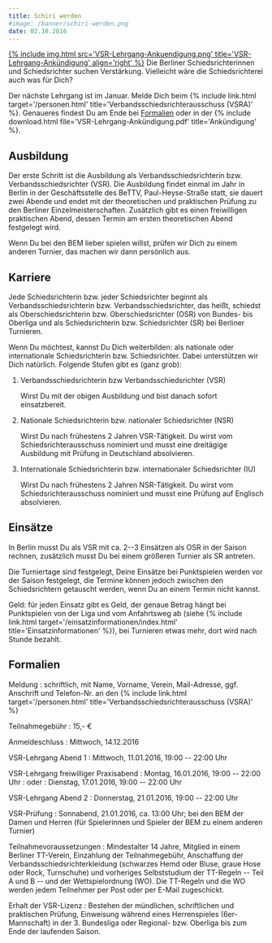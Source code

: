```yaml
---
title: Schiri werden
#image: /banner/schiri-werden.png
date: 02.10.2016
---
```


[{% include img.html src='VSR-Lehrgang-Ankuendigung.png' title='VSR-Lehrgang-Ankündigung' align='right' %}](/img/VSR-Lehrgang-Ankuendigung.png)
Die Berliner Schiedsrichterinnen und Schiedsrichter suchen Verstärkung.
Vielleicht wäre die Schiedsrichterei auch was für Dich?

Der nächste Lehrgang ist im Januar.
Melde Dich beim {% include link.html target='/personen.html' title='Verbandsschiedsrichterausschuss (VSRA)' %}.
Genaueres findest Du am Ende bei [Formalien](#formalien) oder in der {% include download.html file='VSR-Lehrgang-Ankündigung.pdf' title='Ankündigung' %}.


## Ausbildung

Der erste Schritt ist die Ausbildung als Verbandsschiedsrichterin bzw. Verbandsschiedsrichter (VSR).
Die Ausbildung findet einmal im Jahr in Berlin in der Geschäftsstelle des BeTTV, Paul-Heyse-Straße statt, sie dauert zwei Abende und endet mit der theoretischen und praktischen Prüfung zu den Berliner Einzelmeisterschaften.
Zusätzlich gibt es einen freiwilligen praktischen Abend, dessen Termin am ersten theoretischen Abend festgelegt wird.

Wenn Du bei den BEM lieber spielen willst, prüfen wir Dich zu einem anderen Turnier, das machen wir dann persönlich aus.


## Karriere

Jede Schiedsrichterin bzw. jeder Schiedsrichter beginnt als Verbandsschiedsrichterin bzw. Verbandsschiedsrichter, das heißt, schiedst als Oberschiedsrichterin bzw. Oberschiedsrichter (OSR) von Bundes- bis Oberliga und als Schiedsrichterin bzw. Schiedsrichter (SR) bei Berliner Turnieren.

Wenn Du möchtest, kannst Du Dich weiterbilden: als nationale oder internationale Schiedsrichterin bzw. Schiedsrichter.
Dabei unterstützen wir Dich natürlich.
Folgende Stufen gibt es (ganz grob):

1. Verbandsschiedsrichterin bzw Verbandsschiedsrichter (VSR)

	Wirst Du mit der obigen Ausbildung und bist danach sofort einsatzbereit.

2. Nationale Schiedsrichterin bzw. nationaler Schiedsrichter (NSR)

	Wirst Du nach frühestens 2 Jahren VSR-Tätigkeit.
	Du wirst vom Schiedsrichterausschuss nominiert und musst eine dreitägige Ausbildung mit Prüfung in Deutschland absolvieren.

3. Internationale Schiedsrichterin bzw. internationaler Schiedsrichter (IU)

	Wirst Du nach frühestens 2 Jahren NSR-Tätigkeit.
	Du wirst vom Schiedsrichterausschuss nominiert und musst eine Prüfung auf Englisch absolvieren.

## Einsätze

In Berlin musst Du als VSR mit ca. 2--3 Einsätzen als OSR in der Saison rechnen, zusätzlich musst Du bei einem größeren Turnier als SR antreten.

Die Turniertage sind festgelegt, Deine Einsätze bei Punktspielen werden vor der Saison festgelegt, die Termine können jedoch zwischen den Schiedsrichtern getauscht werden, wenn Du an einem Termin nicht kannst.

Geld: für jeden Einsatz gibt es Geld, der genaue Betrag hängt bei Punktspielen von der Liga und vom Anfahrtsweg ab (siehe {% include link.html target='/einsatzinformationen/index.html' title='Einsatzinformationen' %}), bei Turnieren etwas mehr, dort wird nach Stunde bezahlt.


## Formalien

Meldung
: schriftlich, mit Name, Vorname, Verein, Mail-Adresse, ggf. Anschrift und Telefon-Nr. an den {% include link.html target='/personen.html' title='Verbandsschiedsrichterausschuss (VSRA)' %}

Teilnahmegebühr
: 15,- €

Anmeldeschluss
: Mittwoch, 14.12.2016

VSR-Lehrgang Abend 1
: Mittwoch, 11.01.2016, 19:00 -- 22:00 Uhr

VSR-Lehrgang freiwilliger Praxisabend
: Montag, 16.01.2016, 19:00 -- 22:00 Uhr
: oder
: Dienstag, 17.01.2016, 19:00 -- 22:00 Uhr

VSR-Lehrgang Abend 2
: Donnerstag, 21.01.2016, 19:00 -- 22:00 Uhr

VSR-Prüfung
: Sonnabend, 21.01.2016, ca. 13:00 Uhr; bei den BEM der Damen und Herren (für Spielerinnen und Spieler der BEM zu einem anderen Turnier)

Teilnahmevoraussetzungen
: Mindestalter 14 Jahre, Mitglied in einem Berliner TT-Verein, Einzahlung der Teilnahmegebühr, Anschaffung der Verbandsschiedsrichterkleidung (schwarzes Hemd oder Bluse, graue Hose oder Rock, Turnschuhe) und vorheriges Selbststudium der TT-Regeln -- Teil A und B -- und der Wettspielordnung (WO). Die TT-Regeln und die WO werden jedem Teilnehmer per Post oder per E-Mail zugeschickt.

Erhalt der VSR-Lizenz
: Bestehen der mündlichen, schriftlichen und praktischen Prüfung, Einweisung während eines Herrenspieles (6er-Mannschaft) in der 3. Bundesliga oder Regional- bzw. Oberliga bis zum Ende der laufenden Saison.
